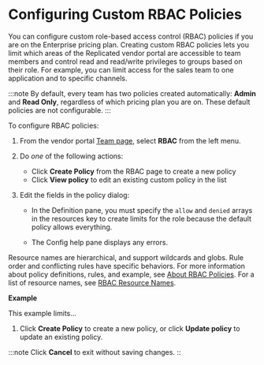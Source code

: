 # Configuring Custom RBAC Policies

You can configure custom role-based access control (RBAC) policies if you are on the Enterprise pricing plan. Creating custom RBAC policies lets you limit which areas of the Replicated vendor portal are accessible to team members and control read and read/write privileges to groups based on their role. For example, you can limit access for the sales team to one application and to specific channels.

:::note
By default, every team has two policies created automatically: **Admin** and **Read Only**, regardless of which pricing plan you are on. These default policies are not configurable.
:::

To configure RBAC policies:

1. From the vendor portal [Team page](https://vendor.replicated.com/team), select **RBAC** from the left menu.

1. Do _one_ of the following actions:

    - Click **Create Policy** from the RBAC page to create a new policy
    - Click **View policy** to edit an existing custom policy in the list

1. Edit the fields in the policy dialog:

    -  In the Definition pane, you must specify the `allow` and `denied` arrays in the resources key to create limits for the role because the default policy allows everything.

    - The Config help pane displays any errors.

  Resource names are hierarchical, and support wildcards and globs. Rule order and conflicting rules have specific behaviors. For more information about policy definitions, rules, and example, see [About RBAC Policies](team-management-rbac-about). For a list of resource names, see [RBAC Resource Names](team-management-rbac-resource-names).

  **Example**

  This example limits...


  1. Click **Create Policy** to create a new policy, or click **Update policy** to update an existing policy.

  :::note
  Click **Cancel** to exit without saving changes.
  ::
